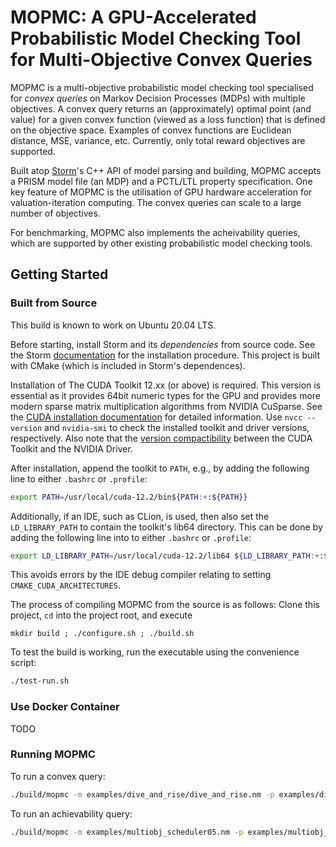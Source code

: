 # MOPMC: A GPU-Accelerated Probabilistic Model Checking Tool for Multi-Objective Convex Queries

MOPMC is a multi-objective probabilistic model checking tool specialised for _convex queries_ on Markov Decision Processes (MDPs) with multiple objectives.
A convex query returns an (approximately) optimal point (and value) for a given convex function (viewed as a loss function) that is defined on the objective space.
Examples of convex functions are Euclidean distance, MSE, variance, etc.
Currently, only total reward objectives are supported.


Built atop [Storm](https://www.stormchecker.org)'s C++ API of model parsing and building, MOPMC accepts a PRISM model file (an MDP) and a PCTL/LTL property specification.
One key feature of MOPMC is the utilisation of GPU hardware acceleration for valuation-iteration computing.
The convex queries can scale to a large number of objectives.

For benchmarking, MOPMC also implements the acheivability queries, which are supported by other existing probabilistic model checking tools.


## Getting Started

### Built from Source

This build is known to work on Ubuntu 20.04 LTS.

Before starting, install Storm and its _dependencies_ from source code. See the Storm [documentation](https://www.stormchecker.org/documentation/obtain-storm/build.html) for the installation procedure.
This project is built with CMake (which is included in Storm's dependences).

<!-- This project uses cmake which should be bundled with Ninja. If Ninja is available you will be able
to make use of the convenient configurations and build script.-->

Installation of The CUDA Toolkit 12.xx (or above) is required.
This version is essential as it provides 64bit numeric types for the GPU and provides more modern
sparse matrix multiplication algorithms from NVIDIA CuSparse.
See the [CUDA installation documentation](https://docs.nvidia.com/cuda/cuda-installation-guide-linux/) for detailed information.
Use `nvcc --version` and `nvidia-smi` to check the installed toolkit and driver versions, respectively. Also note that the [version compactibility](https://docs.nvidia.com/deploy/cuda-compatibility/#minor-version-compatibility) between the CUDA Toolkit and the NVIDIA Driver.
<!--
```
+---------------------------------------------------------------------------------------+
| NVIDIA-SMI 525.125.06             Driver Version: 525.125.06   CUDA Version: 12.2     |
+-----------------------------------------+----------------------+----------------------+
```
-->

After installation, append the toolkit to `PATH`, e.g., by adding the following line to either `.bashrc` or `.profile`:

```bash
export PATH=/usr/local/cuda-12.2/bin${PATH:+:${PATH}}
```

Additionally, if an IDE, such as CLion, is used, then also set the `LD_LIBRARY_PATH` to contain the toolkit's lib64 directory. This can be done by adding the following line into to  either `.bashrc` or `.profile`:
```bash
export LD_LIBRARY_PATH=/usr/local/cuda-12.2/lib64 ${LD_LIBRARY_PATH:+:${LD_LIBRARY_PATH}}
```
This avoids errors by the IDE debug compiler relating to setting `CMAKE_CUDA_ARCHITECTURES`.

<!--
If your IDE cannot find the Storm header files, you can specify the header search paths so that the Storm source directories
can be indexed (see [Manage CMake project files](https://www.jetbrains.com/help/clion/managing-cmake-project-files.html#nonprj_files)).
This can be done by adding the following line into the current [`CMakeList.txt`](./CMakeLists.txt) file:
```cmake
set(storm_INCLUDE_DIR, ./storm)
```
where `storm` is a symlink to `<YOUR_STORM_ROOT_DIRECTORY>/build/src/storm` created in the project root.
-->

The process of compiling MOPMC from the source is as follows:
Clone this project, `cd` into the project root, and execute

```
mkdir build ; ./configure.sh ; ./build.sh
```

To test the	 build is working, run the executable using the convenience script:
```bash
./test-run.sh
```
### Use Docker Container
TODO

### Running MOPMC
To run a convex query:
```bash
./build/mopmc -m examples/dive_and_rise/dive_and_rise.nm -p examples/dive_and_rise/dive_and_rise_prop_100.props -q convex 
```

To run an achievability query:
```bash
./build/mopmc -m examples/multiobj_scheduler05.nm -p examples/multiobj_scheduler05.pctl -q achievability
```

<!-- This project only computes multi-objective model checking of convex queries. -->

<!--
## Development

`src/main.cpp` is the entry point of the project. 

The first call is to `mopmc::check` which parses a model as a Prism model along with 
properties from a `.pctl` file. These are argument inputs with the first being model and the
second being property inputs. 

Model parsing is done using Storm parsing methods and once done multi-objective model
checking is done by calling:
```c++
mopmc::multiobjective::performMultiObjectiveModelChecking(env, *mdp, formulas[0]->asMultiObjectiveFormula());
```

This class method first preprocesses the multi-objective formulas and model by calling 
methods in 
```c++
src/mopmc-src/model-checking/MultiObjectivePreprocessor.cpp(h)
```

After model construction is complete, MOPMC model checking is conducted using
the methods and classes in `src/mopmc-src/model-checking/MOPMCModelChecking.cpp(h)`.
The class often makes reference to the solvers both `c++` and `CUDA` based located in
`src/mopmc-src/solvers`.
-->
